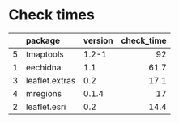 # Check times

|   |package        |version | check_time|
|:--|:--------------|:-------|----------:|
|5  |tmaptools      |1.2-1   |         92|
|1  |eechidna       |1.1     |       61.7|
|3  |leaflet.extras |0.2     |       17.1|
|4  |mregions       |0.1.4   |         17|
|2  |leaflet.esri   |0.2     |       14.4|


